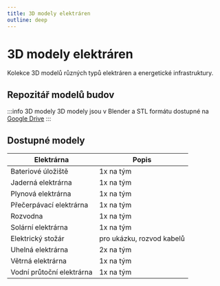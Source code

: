 ```yaml
---
title: 3D modely elektráren
outline: deep
---
```


# 3D modely elektráren

Kolekce 3D modelů různých typů elektráren a energetické infrastruktury.

## Repozitář modelů budov

:::info 3D modely
3D modely jsou v Blender a STL formátu dostupné na [Google Drive](https://drive.google.com/drive/folders/1g3bbZu8RC6b1d3nhIQUhXZ64Ekr-4swF?usp=sharing)
:::

<ImageGallery folder="elektrarny" />

## Dostupné modely


| Elektrárna               | Popis                              |
|-------------------------|-----------------------------------|
| Bateriové úložiště      | 1x na tým                          |
| Jaderná elektrárna      | 1x na tým                          |
| Plynová elektrárna      | 1x na tým                          |
| Přečerpávací elektrárna | 1x na tým                          |
| Rozvodna                | 1x na tým                          |
| Solární elektrárna      | 1x na tým                          |
| Elektrický stožár       | pro ukázku, rozvod kabelů             |
| Uhelná elektrárna       | 2x na tým                          |
| Větrná elektrárna       | 1x na tým                          |
| Vodní průtoční elektrárna| 1x na tým                          |